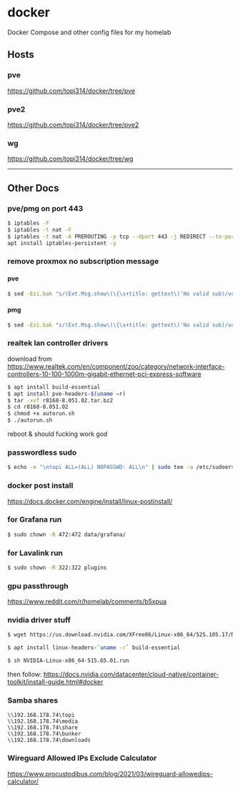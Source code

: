 # docker

Docker Compose and other config files for my homelab

## Hosts

### pve

https://github.com/topi314/docker/tree/pve

### pve2

https://github.com/topi314/docker/tree/pve2

### wg

https://github.com/topi314/docker/tree/wg

---

## Other Docs

### pve/pmg on port 443

```bash
$ iptables -F
$ iptables -t nat -F
$ iptables -t nat -A PREROUTING -p tcp --dport 443 -j REDIRECT --to-port 8006
apt install iptables-persistent -y
```

### remove proxmox no subscription message

#### pve

```sh
$ sed -Ezi.bak "s/(Ext.Msg.show\(\{\s+title: gettext\('No valid sub)/void\(\{ \/\/\1/g" /usr/share/javascript/proxmox-widget-toolkit/proxmoxlib.js && systemctl restart pveproxy.service
```

#### pmg

```sh
$ sed -Ezi.bak "s/(Ext.Msg.show\(\{\s+title: gettext\('No valid sub)/void\(\{ \/\/\1/g" /usr/share/javascript/proxmox-widget-toolkit/proxmoxlib.js && systemctl restart pmgproxy.service
```

### realtek lan controller drivers

download from https://www.realtek.com/en/component/zoo/category/network-interface-controllers-10-100-1000m-gigabit-ethernet-pci-express-software

```bash
$ apt install build-essential
$ apt install pve-headers-$(uname –r)
$ tar -xvf r8168-8.051.02.tar.bz2
$ cd r8168-8.051.02
$ chmod +x autorun.sh
$ ./autorun.sh
```

reboot & should fucking work god

### passwordless sudo

```bash
$ echo -e "\ntopi ALL=(ALL) NOPASSWD: ALL\n" | sudo tee -a /etc/sudoers
```

### docker post install

https://docs.docker.com/engine/install/linux-postinstall/

### for Grafana run

```bash
$ sudo chown -R 472:472 data/grafana/
```

### for Lavalink run

```bash
$ sudo chown -R 322:322 plugins
```

### gpu passthrough

https://www.reddit.com/r/homelab/comments/b5xpua

### nvidia driver stuff

```bash
$ wget https://us.download.nvidia.com/XFree86/Linux-x86_64/525.105.17/NVIDIA-Linux-x86_64-525.105.17.run

$ apt install linux-headers-`uname -r` build-essential

$ sh NVIDIA-Linux-x86_64-515.65.01.run
```

then follow: https://docs.nvidia.com/datacenter/cloud-native/container-toolkit/install-guide.html#docker

### Samba shares

```
\\192.168.178.74\topi
\\192.168.178.74\media
\\192.168.178.74\share
\\192.168.178.74\bunker
\\192.168.178.74\downloads
```

### Wireguard Allowed IPs Exclude Calculator

https://www.procustodibus.com/blog/2021/03/wireguard-allowedips-calculator/
